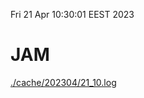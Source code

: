 Fri 21 Apr 10:30:01 EEST 2023
# JAM
<a href='./cache/202304/21_10.log'>./cache/202304/21_10.log</a>
